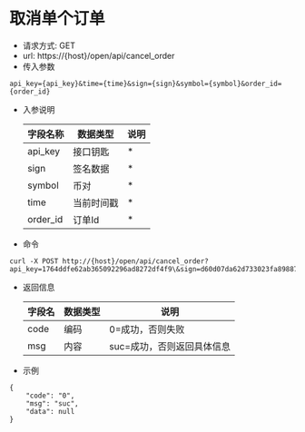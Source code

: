 # 取消单个订单
- 请求方式: GET
- url: https://{host}/open/api/cancel_order
- 传入参数 
```
api_key={api_key}&time={time}&sign={sign}&symbol={symbol}&order_id={order_id}
```
- 入参说明

  | 字段名称 | 数据类型 | 说明 |
  | --- | --- | --- |
  | api_key | 接口钥匙 | * |
  | sign | 签名数据 | * |
  | symbol | 币对 | * |
  | time | 当前时间戳 | * |
  | order_id | 订单Id | * |

- 命令
```
curl -X POST http://{host}/open/api/cancel_order?api_key=1764ddfe62ab365092296ad8272df4f9\&sign=d60d07da62d733023fa89887615fd181\&time=1554186248\&symbol=mkreth\&order_id=1
```

- 返回信息

    | 字段名 | 数据类型 | 说明 |
    | --- | --- | --- |
    | code | 编码 | 0=成功，否则失败 |
    | msg | 内容 | suc=成功，否则返回具体信息 |
    
- 示例
```
{
	"code": "0",
	"msg": "suc",
	"data": null
}
```

